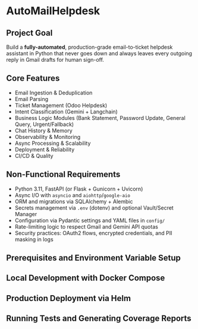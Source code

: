 # AutoMailHelpdesk

## Project Goal
Build a **fully-automated**, production-grade email-to-ticket helpdesk assistant in Python that never goes down and always leaves every outgoing reply in Gmail drafts for human sign-off.

## Core Features
- Email Ingestion & Deduplication
- Email Parsing
- Ticket Management (Odoo Helpdesk)
- Intent Classification (Gemini + Langchain)
- Business Logic Modules (Bank Statement, Password Update, General Query, Urgent/Fallback)
- Chat History & Memory
- Observability & Monitoring
- Async Processing & Scalability
- Deployment & Reliability
- CI/CD & Quality

## Non-Functional Requirements
- Python 3.11, FastAPI (or Flask + Gunicorn + Uvicorn)
- Async I/O with `asyncio` and `aiohttp`/`google-aio`
- ORM and migrations via SQLAlchemy + Alembic
- Secrets management via `.env` (dotenv) and optional Vault/Secret Manager
- Configuration via Pydantic settings and YAML files in `config/`
- Rate-limiting logic to respect Gmail and Gemini API quotas
- Security practices: OAuth2 flows, encrypted credentials, and PII masking in logs

## Prerequisites and Environment Variable Setup

## Local Development with Docker Compose

## Production Deployment via Helm

## Running Tests and Generating Coverage Reports
